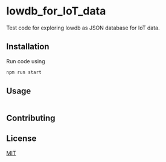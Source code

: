 # lowdb_for_IoT_data

Test code for exploring lowdb as JSON database for IoT data.

## Installation

Run code using 

```bash
npm run start
```

## Usage

```

```

## Contributing


## License
[MIT](https://choosealicense.com/licenses/mit/)